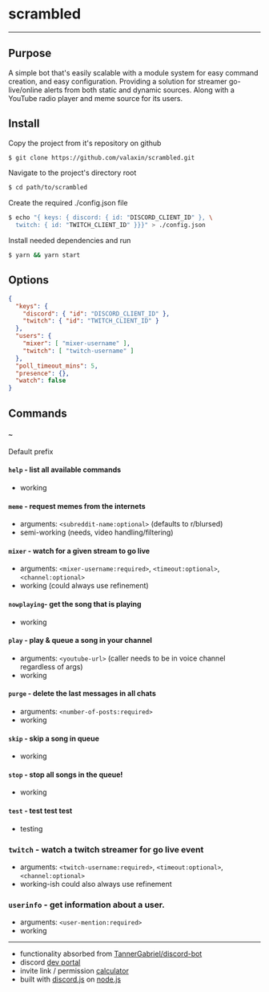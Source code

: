 # scrambled

---

## Purpose

A simple bot that's easily scalable with a module system for easy command creation, and easy configuration. Providing a solution for streamer go-live/online alerts from both static and dynamic sources. Along with a YouTube radio player and meme source for its users.

## Install

Copy the project from it's repository on github
```bash
$ git clone https://github.com/valaxin/scrambled.git
```

Navigate to the project's directory root
```bash
$ cd path/to/scrambled
```

Create the required ./config.json file
```bash
$ echo "{ keys: { discord: { id: "DISCORD_CLIENT_ID" }, \
  twitch: { id: "TWITCH_CLIENT_ID" }}}" > ./config.json
```

Install needed dependencies and run
```bash
$ yarn && yarn start
```

## Options

```json
{
  "keys": {
    "discord": { "id": "DISCORD_CLIENT_ID" },
    "twitch": { "id": "TWITCH_CLIENT_ID" }
  },
  "users": {
    "mixer": [ "mixer-username" ],
    "twitch": [ "twitch-username" ]
  },
  "poll_timeout_mins": 5,
  "presence": {},
  "watch": false
}
```

## Commands

### `~`
Default prefix

#### `help` - list all available commands 
- working 

#### `meme` - request memes from the internets
- arguments: `<subreddit-name:optional>` (defaults to r/blursed)
- semi-working (needs, video handling/filtering) 

#### `mixer` - watch for a given stream to go live 
- arguments: `<mixer-username:required>`, `<timeout:optional>`, `<channel:optional>`
- working (could always use refinement) 

#### `nowplaying`- get the song that is playing 
- working 

#### `play` - play & queue a song in your channel 
- arguments: `<youtube-url>` (caller needs to be in voice channel regardless of args)
- working 

#### `purge` - delete the last messages in all chats
- arguments: `<number-of-posts:required>`
- working 

#### `skip` - skip a song in queue 
- working 

#### `stop` - stop all songs in the queue!
- working 

#### `test` - test test test
- testing 

### `twitch` - watch a twitch streamer for go live event
- arguments: `<twitch-username:required>`, `<timeout:optional>`, `<channel:optional>`
- working-ish could also always use refinement 

### `userinfo` - get information about a user.
- arguments: `<user-mention:required>`
- working

---

- functionality absorbed from [TannerGabriel/discord-bot](https://github.com/TannerGabriel/discord-bot)
- discord [dev portal](https://discord.com/developers)
- invite link / permission [calculator](https://discordapi.com/permissions.html)
- built with [discord.js](https://github.com/discordjs/discord.js) on [node.js](https://nodejs.org)
